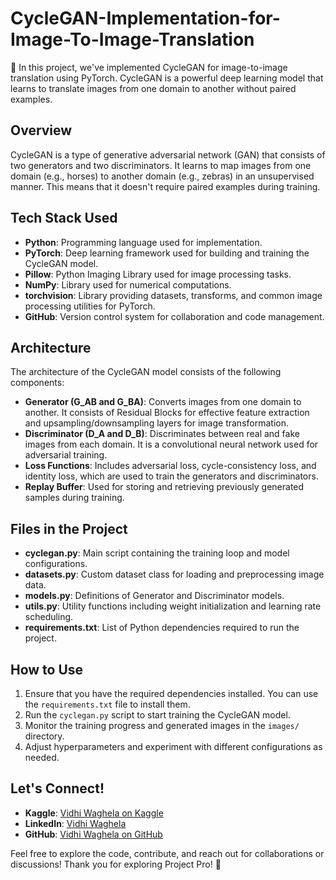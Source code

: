 # CycleGAN-Implementation-for-Image-To-Image-Translation

 🚀 In this project, we've implemented CycleGAN for image-to-image translation using PyTorch. CycleGAN is a powerful deep learning model that learns to translate images from one domain to another without paired examples.

## Overview

CycleGAN is a type of generative adversarial network (GAN) that consists of two generators and two discriminators. It learns to map images from one domain (e.g., horses) to another domain (e.g., zebras) in an unsupervised manner. This means that it doesn't require paired examples during training.

## Tech Stack Used

- **Python**: Programming language used for implementation.
- **PyTorch**: Deep learning framework used for building and training the CycleGAN model.
- **Pillow**: Python Imaging Library used for image processing tasks.
- **NumPy**: Library used for numerical computations.
- **torchvision**: Library providing datasets, transforms, and common image processing utilities for PyTorch.
- **GitHub**: Version control system for collaboration and code management.

## Architecture

The architecture of the CycleGAN model consists of the following components:

- **Generator (G_AB and G_BA)**: Converts images from one domain to another. It consists of Residual Blocks for effective feature extraction and upsampling/downsampling layers for image transformation.
- **Discriminator (D_A and D_B)**: Discriminates between real and fake images from each domain. It is a convolutional neural network used for adversarial training.
- **Loss Functions**: Includes adversarial loss, cycle-consistency loss, and identity loss, which are used to train the generators and discriminators.
- **Replay Buffer**: Used for storing and retrieving previously generated samples during training.

## Files in the Project

- **cyclegan.py**: Main script containing the training loop and model configurations.
- **datasets.py**: Custom dataset class for loading and preprocessing image data.
- **models.py**: Definitions of Generator and Discriminator models.
- **utils.py**: Utility functions including weight initialization and learning rate scheduling.
- **requirements.txt**: List of Python dependencies required to run the project.

## How to Use

1. Ensure that you have the required dependencies installed. You can use the `requirements.txt` file to install them.
2. Run the `cyclegan.py` script to start training the CycleGAN model.
3. Monitor the training progress and generated images in the `images/` directory.
4. Adjust hyperparameters and experiment with different configurations as needed.

## Let's Connect!

- **Kaggle**: [Vidhi Waghela on Kaggle](https://www.kaggle.com/vidhikishorwaghela)
- **LinkedIn**: [Vidhi Waghela](https://www.linkedin.com/in/vidhi-waghela-434663198/)
- **GitHub**: [Vidhi Waghela on GitHub](https://github.com/Vidhi1290)

Feel free to explore the code, contribute, and reach out for collaborations or discussions!
Thank you for exploring Project Pro! 🎉
